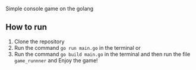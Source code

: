 Simple console game on the golang

## How to run
1. Clone the repository
2. Run the command `go run main.go` in the terminal
or
3. Run the command `go build main.go` in the terminal and then run the file
`game_runnner`
and Enjoy the game!
